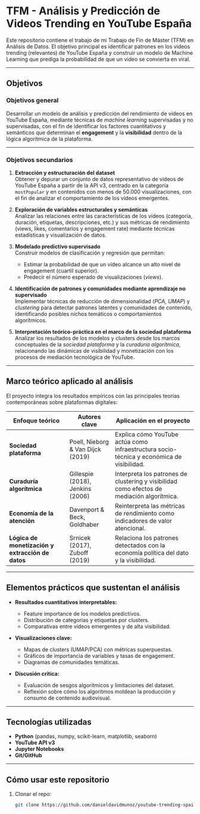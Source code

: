 # TFM - Análisis y Predicción de Videos Trending en YouTube España  

Este repositorio contiene el trabajo de mi Trabajo de Fin de Máster (TFM) en Análisis de Datos.
El objetivo principal es identificar patrones en los videos trending (relevantes) de YouTube España y construir un modelo de Machine Learning que prediga la probabilidad de que un video se convierta en viral. 

---

## Objetivos

### Objetivos general

Desarrollar un modelo de análisis y predicción del rendimiento de vídeos en YouTube España, mediante técnicas de *machine learning* supervisadas y no supervisadas, con el fin de identificar los factores cuantitativos y semánticos que determinan el **engagement** y la **visibilidad** dentro de la lógica algorítmica de la plataforma.

---

### Objetivos secundarios
1. **Extracción y estructuración del dataset**  
   Obtener y depurar un conjunto de datos representativo de vídeos de YouTube España a partir de la API v3, centrado en la categoría `mostPopular` y en contenidos con menos de 50.000 visualizaciones, con el fin de analizar el comportamiento de los vídeos emergentes.

2. **Exploración de variables estructurales y semánticas**  
   Analizar las relaciones entre las características de los vídeos (categoría, duración, etiquetas, descripciones, etc.) y sus métricas de rendimiento (views, likes, comentarios y engagement rate) mediante técnicas estadísticas y visualización de datos.

3. **Modelado predictivo supervisado**  
   Construir modelos de clasificación y regresión que permitan:
   - Estimar la probabilidad de que un vídeo alcance un alto nivel de engagement (cuartil superior).  
   - Predecir el número esperado de visualizaciones (*views*).

4. **Identificación de patrones y comunidades mediante aprendizaje no supervisado**  
   Implementar técnicas de reducción de dimensionalidad (*PCA, UMAP*) y *clustering* para detectar patrones latentes y comunidades de contenido, identificando posibles nichos temáticos o comportamientos algorítmicos.

5. **Interpretación teórico-práctica en el marco de la sociedad plataforma**  
   Analizar los resultados de los modelos y clusters desde los marcos conceptuales de la *sociedad plataforma* y la *curaduría algorítmica*, relacionando las dinámicas de visibilidad y monetización con los procesos de mediación tecnológica de YouTube.

---

## Marco teórico aplicado al análisis

El proyecto integra los resultados empíricos con las principales teorías contemporáneas sobre plataformas digitales:

| Enfoque teórico | Autores clave | Aplicación en el proyecto |
|------------------|---------------|----------------------------|
| **Sociedad plataforma** | Poell, Nieborg & Van Dijck (2019) | Explica cómo YouTube actúa como infraestructura socio-técnica y económica de visibilidad. |
| **Curaduría algorítmica** | Gillespie (2018), Jenkins (2006) | Interpreta los patrones de clustering y visibilidad como efectos de mediación algorítmica. |
| **Economía de la atención** | Davenport & Beck, Goldhaber | Reinterpreta las métricas de rendimiento como indicadores de valor atencional. |
| **Lógica de monetización y extracción de datos** | Srnicek (2017), Zuboff (2019) | Relaciona los patrones detectados con la economía política del dato y la visibilidad. |

---

## Elementos prácticos que sustentan el análisis

- **Resultados cuantitativos interpretables:**  
  - Feature importance de los modelos predictivos.  
  - Distribución de categorías y etiquetas por clusters.  
  - Comparativas entre vídeos emergentes y de alta visibilidad.  

- **Visualizaciones clave:**  
  - Mapas de clusters (UMAP/PCA) con métricas superpuestas.  
  - Gráficos de importancia de variables y tasas de engagement.  
  - Diagramas de comunidades temáticas.  

- **Discusión crítica:**  
  - Evaluación de sesgos algorítmicos y limitaciones del dataset.  
  - Reflexión sobre cómo los algoritmos moldean la producción y consumo de contenido audiovisual.

---

## Tecnologías utilizadas
- **Python** (pandas, numpy, scikit-learn, matplotlib, seaborn)
- **YouTube API v3**
- **Jupyter Notebooks**
- **Git/GitHub**

---

## Cómo usar este repositorio
1. Clonar el repo:  
   ```bash
   git clone https://github.com/danieldavidmunoz/youtube-trending-spain-2025.git
